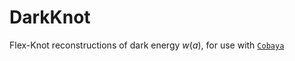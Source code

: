 # DarkKnot
Flex-Knot reconstructions of dark energy $w(a)$, for use with [`Cobaya`](https://cobaya.readthedocs.io/en/latest/)
